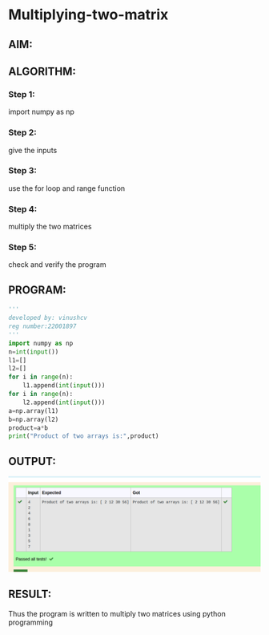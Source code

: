 # Multiplying-two-matrix

## AIM:

## ALGORITHM:

### Step 1:
import numpy as np
### Step 2:
give the inputs
### Step 3:
use the for loop and range function
### Step 4:
multiply the two matrices
### Step 5:
check and verify the program
## PROGRAM: 
```python
'''
developed by: vinushcv
reg number:22001897
'''
import numpy as np
n=int(input())
l1=[]
l2=[]
for i in range(n):
    l1.append(int(input()))
for i in range(n):
    l2.append(int(input()))
a=np.array(l1)
b=np.array(l2)
product=a*b
print("Product of two arrays is:",product)
```

## OUTPUT:
![output](array.png)

## RESULT:
Thus the program is written to multiply two matrices using python programming

